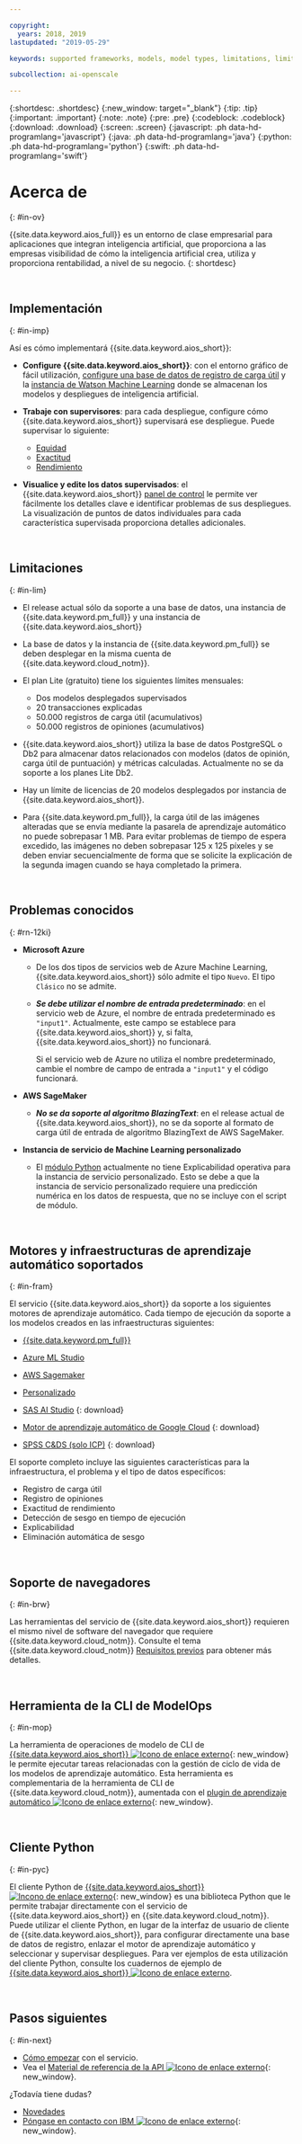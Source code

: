```yaml
---

copyright:
  years: 2018, 2019
lastupdated: "2019-05-29"

keywords: supported frameworks, models, model types, limitations, limits

subcollection: ai-openscale

---
```


{:shortdesc: .shortdesc}
{:new_window: target="_blank"}
{:tip: .tip}
{:important: .important}
{:note: .note}
{:pre: .pre}
{:codeblock: .codeblock}
{:download: .download}
{:screen: .screen}
{:javascript: .ph data-hd-programlang='javascript'}
{:java: .ph data-hd-programlang='java'}
{:python: .ph data-hd-programlang='python'}
{:swift: .ph data-hd-programlang='swift'}

# Acerca de
{: #in-ov}

{{site.data.keyword.aios_full}} es un entorno de clase empresarial para aplicaciones que integran inteligencia artificial, que proporciona a las empresas visibilidad de cómo la inteligencia artificial crea, utiliza y proporciona rentabilidad, a nivel de su negocio.
{: shortdesc}

<p>&nbsp;</p>

## Implementación
{: #in-imp}

Así es cómo implementará {{site.data.keyword.aios_short}}:

- **Configure {{site.data.keyword.aios_short}}**: con el entorno gráfico de fácil utilización, [configure una base de datos de registro de carga útil](/docs/services/ai-openscale?topic=ai-openscale-connect-db) y la [instancia de Watson Machine Learning](/docs/services/ai-openscale?topic=ai-openscale-wml-connect) donde se almacenan los modelos y despliegues de inteligencia artificial.

- **Trabaje con supervisores**: para cada despliegue, configure cómo {{site.data.keyword.aios_short}} supervisará ese despliegue. Puede supervisar lo siguiente:

    - [Equidad](/docs/services/ai-openscale?topic=ai-openscale-mf-monitor)
    - [Exactitud](/docs/services/ai-openscale?topic=ai-openscale-acc-monitor)
    - [Rendimiento](/docs/services/ai-openscale?topic=ai-openscale-anlz_metrics#anlz_metrics_performance)

- **Visualice y edite los datos supervisados**: el {{site.data.keyword.aios_short}} [panel de control](/docs/services/ai-openscale?topic=ai-openscale-io-ov) le permite ver fácilmente los detalles clave e identificar problemas de sus despliegues. La visualización de puntos de datos individuales para cada característica supervisada proporciona detalles adicionales.

<p>&nbsp;</p>

## Limitaciones
{: #in-lim}

- El release actual sólo da soporte a una base de datos, una instancia de {{site.data.keyword.pm_full}} y una instancia de {{site.data.keyword.aios_short}}

- La base de datos y la instancia de {{site.data.keyword.pm_full}} se deben desplegar en la misma cuenta de {{site.data.keyword.cloud_notm}}.

- El plan Lite (gratuito) tiene los siguientes límites mensuales:

    - Dos modelos desplegados supervisados
    - 20 transacciones explicadas
    - 50.000 registros de carga útil (acumulativos)
    - 50.000 registros de opiniones (acumulativos)

- {{site.data.keyword.aios_short}} utiliza la base de datos PostgreSQL o Db2 para almacenar datos relacionados con modelos (datos de opinión, carga útil de puntuación) y métricas calculadas. Actualmente no se da soporte a los planes Lite Db2.

- Hay un límite de licencias de 20 modelos desplegados por instancia de {{site.data.keyword.aios_short}}.

- Para {{site.data.keyword.pm_full}}, la carga útil de las imágenes alteradas que se envía mediante la pasarela de aprendizaje automático no puede sobrepasar 1 MB. Para evitar problemas de tiempo de espera excedido, las imágenes no deben sobrepasar 125 x 125 píxeles y se deben enviar secuencialmente de forma que se solicite la explicación de la segunda imagen cuando se haya completado la primera.


<p>&nbsp;</p>

## Problemas conocidos
{: #rn-12ki}

- **Microsoft Azure**

    - De los dos tipos de servicios web de Azure Machine Learning, {{site.data.keyword.aios_short}} sólo admite el tipo `Nuevo`. El tipo `Clásico` no se admite.

    - __*Se debe utilizar el nombre de entrada predeterminado*__: en el servicio web de Azure, el nombre de entrada predeterminado es `"input1"`. Actualmente, este campo se establece para {{site.data.keyword.aios_short}} y, si falta, {{site.data.keyword.aios_short}} no funcionará.

      Si el servicio web de Azure no utiliza el nombre predeterminado, cambie el nombre de campo de entrada a `"input1"` y el código funcionará.

- **AWS SageMaker**

    - __*No se da soporte al algoritmo BlazingText*__: en el release actual de {{site.data.keyword.aios_short}}, no se da soporte al formato de carga útil de entrada de algoritmo BlazingText de AWS SageMaker.

- **Instancia de servicio de Machine Learning personalizado**

    - El [módulo Python](/docs/services/ai-openscale?topic=ai-openscale-as-module) actualmente no tiene Explicabilidad operativa para la instancia de servicio personalizado. Esto se debe a que la instancia de servicio personalizado requiere una predicción numérica en los datos de respuesta, que no se incluye con el script de módulo.

<p>&nbsp;</p>

## Motores y infraestructuras de aprendizaje automático soportados
{: #in-fram}

El servicio {{site.data.keyword.aios_short}} da soporte a los siguientes motores de aprendizaje
automático. Cada tiempo de ejecución da soporte a los modelos creados en las infraestructuras siguientes:

- [{{site.data.keyword.pm_full}}](/docs/services/ai-openscale?topic=ai-openscale-frmwrks-wml#frmwrks-wml) 
- [Azure ML Studio](/docs/services/ai-openscale?topic=ai-openscale-frmwrks-azure#frmwrks-azure)
- [AWS Sagemaker](/docs/services/ai-openscale?topic=ai-openscale-frmwrks-aws-sage#frmwrks-aws-sage)
- [Personalizado](/docs/services/ai-openscale?topic=ai-openscale-frmwrks-custom#frmwrks-custom)


- [SAS AI Studio](/docs/services/ai-openscale?topic=ai-openscale-frmwrks-sas#frmwrks-sas)
{: download}
- [Motor de aprendizaje automático de Google Cloud](/docs/services/ai-openscale?topic=ai-openscale-frmwrks-google#frmwrks-google)
{: download}
- [SPSS C&DS (solo ICP)](/docs/services/ai-openscale?topic=ai-openscale-frmwrks-spss#frmwrks-spss)
{: download}

El soporte completo incluye las siguientes características para la infraestructura, el problema y el tipo de datos específicos:

- Registro de carga útil	
- Registro de opiniones	
- Exactitud de rendimiento	
- Detección de sesgo en tiempo de ejecución	
- Explicabilidad	
- Eliminación automática de sesgo

<p>&nbsp;</p>

## Soporte de navegadores
{: #in-brw}

Las herramientas del servicio de {{site.data.keyword.aios_short}} requieren el mismo nivel de software del navegador que requiere {{site.data.keyword.cloud_notm}}. Consulte el tema {{site.data.keyword.cloud_notm}} [Requisitos previos](/docs/overview?topic=overview-prereqs-platform#browsers-platform) para obtener más detalles.

<p>&nbsp;</p>

## Herramienta de la CLI de ModelOps
{: #in-mop}

La herramienta de operaciones de modelo de CLI de [{{site.data.keyword.aios_short}} ![Icono de enlace externo](../../icons/launch-glyph.svg "Icono de enlace externo")](https://github.com/IBM-Watson/aiopenscale-modelops-cli){: new_window} le permite ejecutar tareas relacionadas con la gestión de ciclo de vida de los modelos de aprendizaje automático. Esta herramienta es complementaria de la herramienta de CLI de {{site.data.keyword.cloud_notm}}, aumentada con el [plugin de aprendizaje automático ![Icono de enlace externo](../../icons/launch-glyph.svg "Icono de enlace externo")](https://www.ibm.com/support/knowledgecenter/DSXDOC/analyze-data/ml_dlaas_environment.html){: new_window}.

<p>&nbsp;</p>

## Cliente Python
{: #in-pyc}

El cliente Python de [{{site.data.keyword.aios_short}} ![Incono de enlace externo](../../icons/launch-glyph.svg "Incono de enlace externo")](http://ai-openscale-python-client.mybluemix.net/){: new_window} es una biblioteca Python que le permite trabajar directamente con el servicio de {{site.data.keyword.aios_short}} en {{site.data.keyword.cloud_notm}}. Puede utilizar el cliente Python, en lugar de la interfaz de usuario de cliente de {{site.data.keyword.aios_short}}, para configurar directamente una base de datos de registro, enlazar el motor de aprendizaje automático y seleccionar y supervisar despliegues. Para ver ejemplos de esta utilización del cliente Python, consulte los cuadernos de ejemplo de [{{site.data.keyword.aios_short}} ![Icono de enlace externo](../../icons/launch-glyph.svg "Icono de enlace externo")](https://github.com/pmservice/ai-openscale-tutorials/tree/master/notebooks).

<p>&nbsp;</p>

## Pasos siguientes
{: #in-next}

- [Cómo empezar](/docs/services/ai-openscale?topic=ai-openscale-gettingstarted) con el servicio.
- Vea el [Material de referencia de la API ![Icono de enlace externo](../../icons/launch-glyph.svg "Icono de enlace externo")](https://{DomainName}/apidocs/ai-openscale){: new_window}.

¿Todavía tiene dudas? 

- [Novedades](/docs/services/ai-openscale?topic=ai-openscale-rn-relnotes)
- [Póngase en contacto con IBM ![Icono de enlace externo](../../icons/launch-glyph.svg "Icono de enlace externo")](https://www.ibm.com/account/reg/us-en/signup?formid=MAIL-watson){: new_window}.
